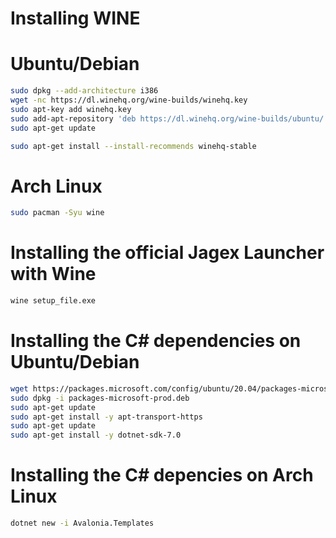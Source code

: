 # Installing WINE

# Ubuntu/Debian
```sh
sudo dpkg --add-architecture i386
wget -nc https://dl.winehq.org/wine-builds/winehq.key
sudo apt-key add winehq.key
sudo add-apt-repository 'deb https://dl.winehq.org/wine-builds/ubuntu/ focal main' # For Ubuntu 20.04
sudo apt-get update
```
```sh
sudo apt-get install --install-recommends winehq-stable

```

# Arch Linux
```sh
sudo pacman -Syu wine
```

# Installing the official Jagex Launcher with Wine
```sh
wine setup_file.exe
```

# Installing the C# dependencies on Ubuntu/Debian
```sh
wget https://packages.microsoft.com/config/ubuntu/20.04/packages-microsoft-prod.deb -O packages-microsoft-prod.deb
sudo dpkg -i packages-microsoft-prod.deb
sudo apt-get update
sudo apt-get install -y apt-transport-https
sudo apt-get update
sudo apt-get install -y dotnet-sdk-7.0
```
# Installing the C# depencies on Arch Linux
```sh
dotnet new -i Avalonia.Templates
```



